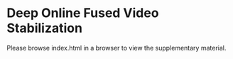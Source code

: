 # Deep Online Fused Video Stabilization
Please browse index.html in a browser to view the supplementary material.
